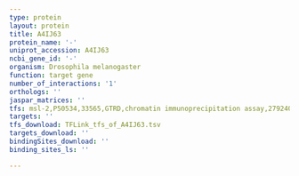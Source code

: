 ```yaml
---
type: protein
layout: protein
title: A4IJ63
protein_name: '-'
uniprot_accession: A4IJ63
ncbi_gene_id: '-'
organism: Drosophila melanogaster
function: target gene
number_of_interactions: '1'
orthologs: ''
jaspar_matrices: ''
tfs: msl-2,P50534,33565,GTRD,chromatin immunoprecipitation assay,27924024%5Buid%5D,No
targets: ''
tfs_download: TFLink_tfs_of_A4IJ63.tsv
targets_download: ''
bindingSites_download: ''
binding_sites_ls: ''

---
```

